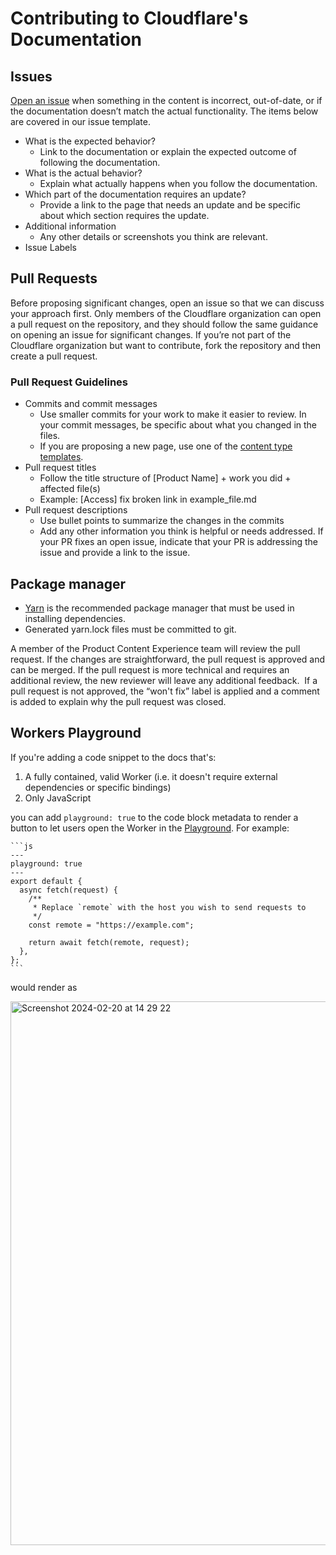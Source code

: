 # Contributing to Cloudflare's Documentation

## Issues

[Open an issue](https://github.com/cloudflare/cloudflare-docs/issues/new/choose) when something in the content is incorrect, out-of-date, or if the documentation doesn’t match the actual functionality. The items below are covered in our issue template.

- What is the expected behavior?
  - Link to the documentation or explain the expected outcome of following the documentation.
- What is the actual behavior?
  - Explain what actually happens when you follow the documentation.
- Which part of the documentation requires an update?
  - Provide a link to the page that needs an update and be specific about which section requires the update.
- Additional information
  - Any other details or screenshots you think are relevant.
- Issue Labels

## Pull Requests

Before proposing significant changes, open an issue so that we can discuss your approach first. Only members of the Cloudflare organization can open a pull request on the repository, and they should follow the same guidance on opening an issue for significant changes. If you’re not part of the Cloudflare organization but want to contribute, fork the repository and then create a pull request.

### Pull Request Guidelines

- Commits and commit messages
  - Use smaller commits for your work to make it easier to review. In your commit messages, be specific about what you changed in the files.
  - If you are proposing a new page, use one of the [content type templates](https://github.com/cloudflare/cloudflare-docs/tree/production/static/_templates).
- Pull request titles
  - Follow the title structure of [Product Name] + work you did + affected file(s)
  - Example: [Access] fix broken link in example_file.md
- Pull request descriptions
  - Use bullet points to summarize the changes in the commits
  - Add any other information you think is helpful or needs addressed. If your PR fixes an open issue, indicate that your PR is addressing the issue and provide a link to the issue.

## Package manager

- [Yarn](https://classic.yarnpkg.com/en/docs/install) is the recommended package manager that must be used in installing dependencies.
- Generated yarn.lock files must be committed to git.

A member of the Product Content Experience team will review the pull request. If the changes are straightforward, the pull request is approved and can be merged. If the pull request is more technical and requires an additional review, the new reviewer will leave any additional feedback.
 If a pull request is not approved, the “won't fix” label is applied and a comment is added to explain why the pull request was closed.


## Workers Playground
If you're adding a code snippet to the docs that's:
1. A fully contained, valid Worker (i.e. it doesn't require external dependencies or specific bindings)
2. Only JavaScript

you can add `playground: true` to the code block metadata to render a button to let users open the Worker in the [Playground](https://workers.new). For example:

````
```js
---
playground: true
---
export default {
  async fetch(request) {
    /**
     * Replace `remote` with the host you wish to send requests to
     */
    const remote = "https://example.com";

    return await fetch(remote, request);
  },
};
```
````
would render as

<img width="870" alt="Screenshot 2024-02-20 at 14 29 22" src="https://github.com/cloudflare/cloudflare-docs/assets/28503158/56aa8016-b3b6-4d64-8213-b1a26f16534a">
